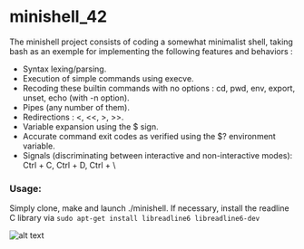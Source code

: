 # minishell_42
The minishell project consists of coding a somewhat minimalist shell, taking bash as an exemple for implementing the following features and behaviors :
<ul>
<li>Syntax lexing/parsing.</li>
<li>Execution of simple commands using execve.</li>
<li>Recoding these builtin commands with no options : cd, pwd, env, export, unset, echo (with -n option).</li>
<li>Pipes (any number of them).</li>
<li>Redirections : <, <<, >, >>.</li>
<li>Variable expansion using the $ sign.</li>
<li>Accurate command exit codes as verified using the $? environment variable.</li>
<li>Signals (discriminating between interactive and non-interactive modes): Ctrl + C, Ctrl + D, Ctrl + \</li>
</ul>

<h3>Usage:</h3>
Simply clone, make and launch ./minishell. If necessary, install the readline C library via <code>sudo apt-get install libreadline6 libreadline6-dev</code>

![alt text](https://github.com/Cheltonne/minishell_42/blob/main/final_grade.jpg?raw=true)
